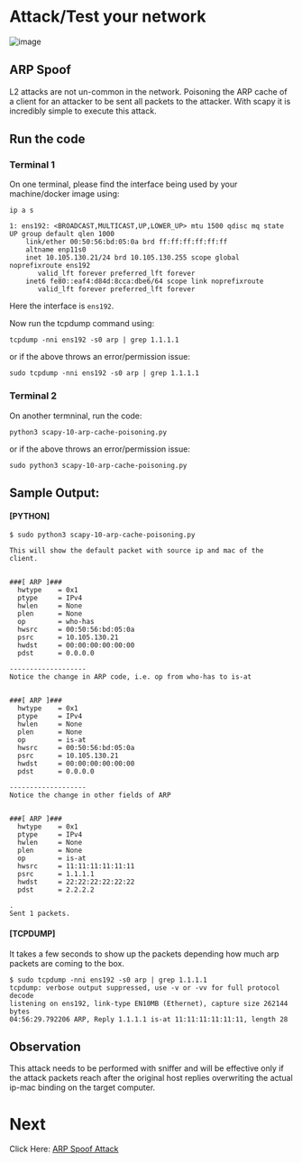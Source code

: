 # Attack/Test your network

![image](https://user-images.githubusercontent.com/17419002/171995583-fd060cfa-c17a-40f9-8f25-58006e7e06b5.png)


## ARP Spoof

L2 attacks are not un-common in the network. Poisoning the ARP cache of a client for an attacker to be sent all packets to the attacker. With scapy it is incredibly simple to execute this attack.

## Run the code

### Terminal 1
On one terminal, please find the interface being used by your machine/docker image using:
```
ip a s
```
```
1: ens192: <BROADCAST,MULTICAST,UP,LOWER_UP> mtu 1500 qdisc mq state UP group default qlen 1000
    link/ether 00:50:56:bd:05:0a brd ff:ff:ff:ff:ff:ff
    altname enp11s0
    inet 10.105.130.21/24 brd 10.105.130.255 scope global noprefixroute ens192
       valid_lft forever preferred_lft forever
    inet6 fe80::eaf4:d84d:8cca:dbe6/64 scope link noprefixroute
       valid_lft forever preferred_lft forever
```

Here the interface is `ens192`.

Now run the tcpdump command using:

```
tcpdump -nni ens192 -s0 arp | grep 1.1.1.1
```

or if the above throws an error/permission issue:

```
sudo tcpdump -nni ens192 -s0 arp | grep 1.1.1.1
```

### Terminal 2

On another termninal, run the code:

```
python3 scapy-10-arp-cache-poisoning.py
```

or if the above throws an error/permission issue:

```
sudo python3 scapy-10-arp-cache-poisoning.py
```


## Sample Output:


#### [PYTHON]
```
$ sudo python3 scapy-10-arp-cache-poisoning.py

This will show the default packet with source ip and mac of the client.


###[ ARP ]###
  hwtype    = 0x1
  ptype     = IPv4
  hwlen     = None
  plen      = None
  op        = who-has
  hwsrc     = 00:50:56:bd:05:0a
  psrc      = 10.105.130.21
  hwdst     = 00:00:00:00:00:00
  pdst      = 0.0.0.0

-------------------
Notice the change in ARP code, i.e. op from who-has to is-at


###[ ARP ]###
  hwtype    = 0x1
  ptype     = IPv4
  hwlen     = None
  plen      = None
  op        = is-at
  hwsrc     = 00:50:56:bd:05:0a
  psrc      = 10.105.130.21
  hwdst     = 00:00:00:00:00:00
  pdst      = 0.0.0.0

-------------------
Notice the change in other fields of ARP


###[ ARP ]###
  hwtype    = 0x1
  ptype     = IPv4
  hwlen     = None
  plen      = None
  op        = is-at
  hwsrc     = 11:11:11:11:11:11
  psrc      = 1.1.1.1
  hwdst     = 22:22:22:22:22:22
  pdst      = 2.2.2.2

.
Sent 1 packets.
```

#### [TCPDUMP]

It takes a few seconds to show up the packets depending how much arp packets are coming to the box.

```
$ sudo tcpdump -nni ens192 -s0 arp | grep 1.1.1.1
tcpdump: verbose output suppressed, use -v or -vv for full protocol decode
listening on ens192, link-type EN10MB (Ethernet), capture size 262144 bytes
04:56:29.792206 ARP, Reply 1.1.1.1 is-at 11:11:11:11:11:11, length 28
```

## Observation

This attack needs to be performed with sniffer and will be effective only if the attack packets reach after the original host replies overwriting the actual ip-mac binding on the target computer.

# Next
Click Here: [ARP Spoof Attack](09-Attack-02-ARP-Spoof.md)
